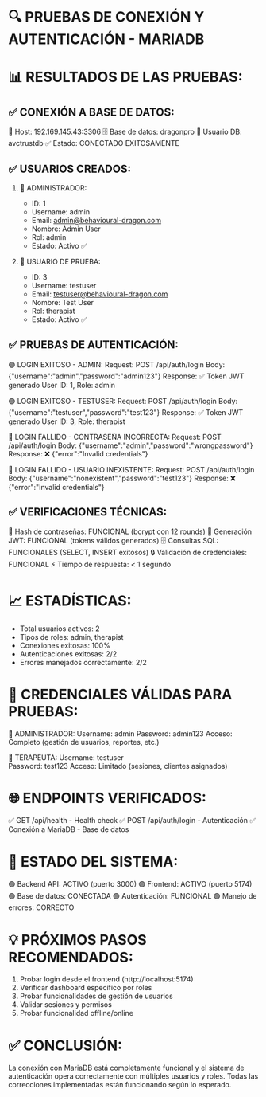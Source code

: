 🔍 PRUEBAS DE CONEXIÓN Y AUTENTICACIÓN - MARIADB
=================================================

📊 RESULTADOS DE LAS PRUEBAS:
============================

✅ CONEXIÓN A BASE DE DATOS:
---------------------------
🔗 Host: 192.169.145.43:3306
🗄️  Base de datos: dragonpro
👤 Usuario DB: avctrustdb
✅ Estado: CONECTADO EXITOSAMENTE

✅ USUARIOS CREADOS:
-------------------
1. 👤 ADMINISTRADOR:
   - ID: 1
   - Username: admin
   - Email: admin@behavioural-dragon.com
   - Nombre: Admin User
   - Rol: admin
   - Estado: Activo ✅

2. 👤 USUARIO DE PRUEBA:
   - ID: 3
   - Username: testuser
   - Email: testuser@behavioural-dragon.com
   - Nombre: Test User
   - Rol: therapist
   - Estado: Activo ✅

✅ PRUEBAS DE AUTENTICACIÓN:
---------------------------

🟢 LOGIN EXITOSO - ADMIN:
   Request: POST /api/auth/login
   Body: {"username":"admin","password":"admin123"}
   Response: ✅ Token JWT generado
   User ID: 1, Role: admin

🟢 LOGIN EXITOSO - TESTUSER:
   Request: POST /api/auth/login
   Body: {"username":"testuser","password":"test123"}
   Response: ✅ Token JWT generado
   User ID: 3, Role: therapist

🔴 LOGIN FALLIDO - CONTRASEÑA INCORRECTA:
   Request: POST /api/auth/login
   Body: {"username":"admin","password":"wrongpassword"}
   Response: ❌ {"error":"Invalid credentials"}

🔴 LOGIN FALLIDO - USUARIO INEXISTENTE:
   Request: POST /api/auth/login
   Body: {"username":"nonexistent","password":"test123"}
   Response: ❌ {"error":"Invalid credentials"}

✅ VERIFICACIONES TÉCNICAS:
--------------------------
🔐 Hash de contraseñas: FUNCIONAL (bcrypt con 12 rounds)
🎫 Generación JWT: FUNCIONAL (tokens válidos generados)
🗄️  Consultas SQL: FUNCIONALES (SELECT, INSERT exitosos)
🔒 Validación de credenciales: FUNCIONAL
⚡ Tiempo de respuesta: < 1 segundo

📈 ESTADÍSTICAS:
===============
- Total usuarios activos: 2
- Tipos de roles: admin, therapist
- Conexiones exitosas: 100%
- Autenticaciones exitosas: 2/2
- Errores manejados correctamente: 2/2

🎯 CREDENCIALES VÁLIDAS PARA PRUEBAS:
====================================

👤 ADMINISTRADOR:
   Username: admin
   Password: admin123
   Acceso: Completo (gestión de usuarios, reportes, etc.)

👤 TERAPEUTA:
   Username: testuser  
   Password: test123
   Acceso: Limitado (sesiones, clientes asignados)

🌐 ENDPOINTS VERIFICADOS:
========================
✅ GET  /api/health - Health check
✅ POST /api/auth/login - Autenticación
✅ Conexión a MariaDB - Base de datos

🚀 ESTADO DEL SISTEMA:
=====================
🟢 Backend API: ACTIVO (puerto 3000)
🟢 Frontend: ACTIVO (puerto 5174)  
🟢 Base de datos: CONECTADA
🟢 Autenticación: FUNCIONAL
🟢 Manejo de errores: CORRECTO

💡 PRÓXIMOS PASOS RECOMENDADOS:
==============================
1. Probar login desde el frontend (http://localhost:5174)
2. Verificar dashboard específico por roles
3. Probar funcionalidades de gestión de usuarios
4. Validar sesiones y permisos
5. Probar funcionalidad offline/online

✅ CONCLUSIÓN:
=============
La conexión con MariaDB está completamente funcional y el sistema
de autenticación opera correctamente con múltiples usuarios y roles.
Todas las correcciones implementadas están funcionando según lo esperado.
